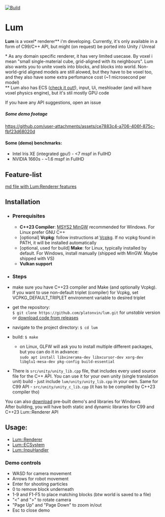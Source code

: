 [![Build](https://github.com/platonvin/lum/actions/workflows/c-cpp.yml/badge.svg)](https://github.com/platonvin/lum/actions/workflows/c-cpp.yml)

# Lum
**Lum** is a voxel\* renderer\*\* i'm developing. Currently, it's only available in a form of C99/C++ API, but might (on request) be ported into Unity / Unreal

\* As any domain specific renderer, it has very limited usecase. By voxel i mean "small single-material cube, grid-aligned with its neighbours". Lum also wants you to unite voxels into blocks, and blocks into world. Non-world-grid aligned models are still alowed, but they have to be voxel too, and they also have some extra perfomance cost (~1 microsecond per model)\
\*\* Lum also has ECS ([check it out!](src/engine/README.md)), input, Ui, meshloader (and will have voxel physics engine), but it's stil mostly GPU code

If you have any API suggestions, open an issue

##### Some demo footage
https://github.com/user-attachments/assets/ce7883c4-a706-406f-875c-fbf23d68020d

#### Some (demo) benchmarks:
 * Intel Iris XE (integrated gpu!) - <7 mspf in FullHD
 * NVIDIA 1660s - ~1.6 mspf in FullHD 

## Feature-list
[md file with Lum:Renderer features](FEATURES.md)

## Installation
- ### Prerequisites
  - **C++23 Compiler**: [MSYS2 MinGW](https://www.msys2.org/) recommended for Windows. For Linux prefer GNU C++
  - \[optional\] **Vcpkg**: follow instructions at [Vcpkg](https://vcpkg.io/en/getting-started). If no vcpkg found in PATH, it will be installed automatically
  - \[optional, used for build\] **Make**: for Linux, typically installed by default. For Windows, install manually (shipped with MinGW. Maybe shipped with VS)
  - **Vulkan support**

- ### Steps
 - make sure you have C++23 compiler and Make (and optionally Vcpkg). If you want to use non-default triplet (compiler) for Vcpkg, set VCPKG_DEFAULT_TRIPLET environment variable to desired triplet
 - get the repository: \
`$ git clone https://github.com/platonvin/lum.git` for *unstable* version or [download code from releases](https://github.com/platonvin/lum/releases)     
 - navigate to the project directory: `$ cd lum` 
 - build:  `$ make`
    - on Linux, GLFW will ask you to install multiple different packages, but you can do it in advance:\
     `sudo apt install libxinerama-dev libxcursor-dev xorg-dev libglu1-mesa-dev pkg-config build-essential`

 - There is `src/unity/unity_lib.cpp` file, that includes every used source file for the C++ API. You can use it for your own unity (single translation unit) build - just include `lum/unity/unity_lib.cpp` in your own. Same for C99 API - `src/unity/unity_c_lib.cpp` (it has to be compiled by C++23 compiler tho)

You can also [download](https://github.com/platonvin/lum/releases) pre-built demo's and libraries for Windows\
After building, you will have both static and dynamic libraries for C99 and C++23 Lum::Renderer API

## Usage:
 - [Lum::Renderer](src/renderer/README.md)
 - [Lum::ECSystem](src/engine/README.md)
 - [Lum::InpuHandler](src/input/README.md)

### Demo controls
- WASD for camera movement
- Arrows for robot movement
- Enter for shooting particles
- 0 to remove block underneath
- 1-9 and F1-F5 to place matching blocks (btw world is saved to a file)
- "<" and ">" to rotate camera
- "Page Up" and "Page Down" to zoom in/out
- Esc to close demo
